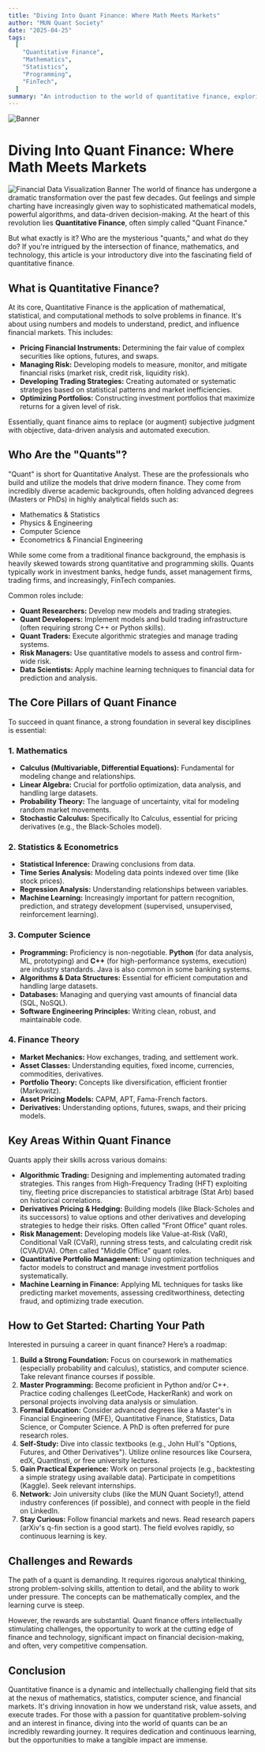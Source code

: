 ```yaml
---
title: "Diving Into Quant Finance: Where Math Meets Markets"
author: "MUN Quant Society"
date: "2025-04-25"
tags:
  [
    "Quantitative Finance",
    "Mathematics",
    "Statistics",
    "Programming",
    "FinTech",
  ]
summary: "An introduction to the world of quantitative finance, exploring what it is, who 'quants' are, the skills required, key areas within the field, and how to get started."
---
```


![Banner](/article-list/article-2/placeholder_banner_quant_finance.jpg)

# Diving Into Quant Finance: Where Math Meets Markets

![Financial Data Visualization Banner](placeholder_banner_quant_finance.jpg) The world of finance has undergone a dramatic transformation over the past few decades. Gut feelings and simple charting have increasingly given way to sophisticated mathematical models, powerful algorithms, and data-driven decision-making. At the heart of this revolution lies **Quantitative Finance**, often simply called "Quant Finance."

But what exactly is it? Who are the mysterious "quants," and what do they do? If you're intrigued by the intersection of finance, mathematics, and technology, this article is your introductory dive into the fascinating field of quantitative finance.

## What is Quantitative Finance?

At its core, Quantitative Finance is the application of mathematical, statistical, and computational methods to solve problems in finance. It's about using numbers and models to understand, predict, and influence financial markets. This includes:

- **Pricing Financial Instruments:** Determining the fair value of complex securities like options, futures, and swaps.
- **Managing Risk:** Developing models to measure, monitor, and mitigate financial risks (market risk, credit risk, liquidity risk).
- **Developing Trading Strategies:** Creating automated or systematic strategies based on statistical patterns and market inefficiencies.
- **Optimizing Portfolios:** Constructing investment portfolios that maximize returns for a given level of risk.

Essentially, quant finance aims to replace (or augment) subjective judgment with objective, data-driven analysis and automated execution.

## Who Are the "Quants"?

"Quant" is short for Quantitative Analyst. These are the professionals who build and utilize the models that drive modern finance. They come from incredibly diverse academic backgrounds, often holding advanced degrees (Masters or PhDs) in highly analytical fields such as:

- Mathematics & Statistics
- Physics & Engineering
- Computer Science
- Econometrics & Financial Engineering

While some come from a traditional finance background, the emphasis is heavily skewed towards strong quantitative and programming skills. Quants typically work in investment banks, hedge funds, asset management firms, trading firms, and increasingly, FinTech companies.

Common roles include:

- **Quant Researchers:** Develop new models and trading strategies.
- **Quant Developers:** Implement models and build trading infrastructure (often requiring strong C++ or Python skills).
- **Quant Traders:** Execute algorithmic strategies and manage trading systems.
- **Risk Managers:** Use quantitative models to assess and control firm-wide risk.
- **Data Scientists:** Apply machine learning techniques to financial data for prediction and analysis.

## The Core Pillars of Quant Finance

To succeed in quant finance, a strong foundation in several key disciplines is essential:

### 1. Mathematics

- **Calculus (Multivariable, Differential Equations):** Fundamental for modeling change and relationships.
- **Linear Algebra:** Crucial for portfolio optimization, data analysis, and handling large datasets.
- **Probability Theory:** The language of uncertainty, vital for modeling random market movements.
- **Stochastic Calculus:** Specifically Ito Calculus, essential for pricing derivatives (e.g., the Black-Scholes model).

### 2. Statistics & Econometrics

- **Statistical Inference:** Drawing conclusions from data.
- **Time Series Analysis:** Modeling data points indexed over time (like stock prices).
- **Regression Analysis:** Understanding relationships between variables.
- **Machine Learning:** Increasingly important for pattern recognition, prediction, and strategy development (supervised, unsupervised, reinforcement learning).

### 3. Computer Science

- **Programming:** Proficiency is non-negotiable. **Python** (for data analysis, ML, prototyping) and **C++** (for high-performance systems, execution) are industry standards. Java is also common in some banking systems.
- **Algorithms & Data Structures:** Essential for efficient computation and handling large datasets.
- **Databases:** Managing and querying vast amounts of financial data (SQL, NoSQL).
- **Software Engineering Principles:** Writing clean, robust, and maintainable code.

### 4. Finance Theory

- **Market Mechanics:** How exchanges, trading, and settlement work.
- **Asset Classes:** Understanding equities, fixed income, currencies, commodities, derivatives.
- **Portfolio Theory:** Concepts like diversification, efficient frontier (Markowitz).
- **Asset Pricing Models:** CAPM, APT, Fama-French factors.
- **Derivatives:** Understanding options, futures, swaps, and their pricing models.

## Key Areas Within Quant Finance

Quants apply their skills across various domains:

- **Algorithmic Trading:** Designing and implementing automated trading strategies. This ranges from High-Frequency Trading (HFT) exploiting tiny, fleeting price discrepancies to statistical arbitrage (Stat Arb) based on historical correlations.
- **Derivatives Pricing & Hedging:** Building models (like Black-Scholes and its successors) to value options and other derivatives and developing strategies to hedge their risks. Often called "Front Office" quant roles.
- **Risk Management:** Developing models like Value-at-Risk (VaR), Conditional VaR (CVaR), running stress tests, and calculating credit risk (CVA/DVA). Often called "Middle Office" quant roles.
- **Quantitative Portfolio Management:** Using optimization techniques and factor models to construct and manage investment portfolios systematically.
- **Machine Learning in Finance:** Applying ML techniques for tasks like predicting market movements, assessing creditworthiness, detecting fraud, and optimizing trade execution.

## How to Get Started: Charting Your Path

Interested in pursuing a career in quant finance? Here’s a roadmap:

1.  **Build a Strong Foundation:** Focus on coursework in mathematics (especially probability and calculus), statistics, and computer science. Take relevant finance courses if possible.
2.  **Master Programming:** Become proficient in Python and/or C++. Practice coding challenges (LeetCode, HackerRank) and work on personal projects involving data analysis or simulation.
3.  **Formal Education:** Consider advanced degrees like a Master's in Financial Engineering (MFE), Quantitative Finance, Statistics, Data Science, or Computer Science. A PhD is often preferred for pure research roles.
4.  **Self-Study:** Dive into classic textbooks (e.g., John Hull's "Options, Futures, and Other Derivatives"). Utilize online resources like Coursera, edX, QuantInsti, or free university lectures.
5.  **Gain Practical Experience:** Work on personal projects (e.g., backtesting a simple strategy using available data). Participate in competitions (Kaggle). Seek relevant internships.
6.  **Network:** Join university clubs (like the MUN Quant Society!), attend industry conferences (if possible), and connect with people in the field on LinkedIn.
7.  **Stay Curious:** Follow financial markets and news. Read research papers (arXiv's q-fin section is a good start). The field evolves rapidly, so continuous learning is key.

## Challenges and Rewards

The path of a quant is demanding. It requires rigorous analytical thinking, strong problem-solving skills, attention to detail, and the ability to work under pressure. The concepts can be mathematically complex, and the learning curve is steep.

However, the rewards are substantial. Quant finance offers intellectually stimulating challenges, the opportunity to work at the cutting edge of finance and technology, significant impact on financial decision-making, and often, very competitive compensation.

## Conclusion

Quantitative finance is a dynamic and intellectually challenging field that sits at the nexus of mathematics, statistics, computer science, and financial markets. It's driving innovation in how we understand risk, value assets, and execute trades. For those with a passion for quantitative problem-solving and an interest in finance, diving into the world of quants can be an incredibly rewarding journey. It requires dedication and continuous learning, but the opportunities to make a tangible impact are immense.
